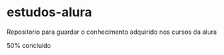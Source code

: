 # estudos-alura
Repositorio para guardar o conhecimento adquirido nos cursos da alura


50% concluido
